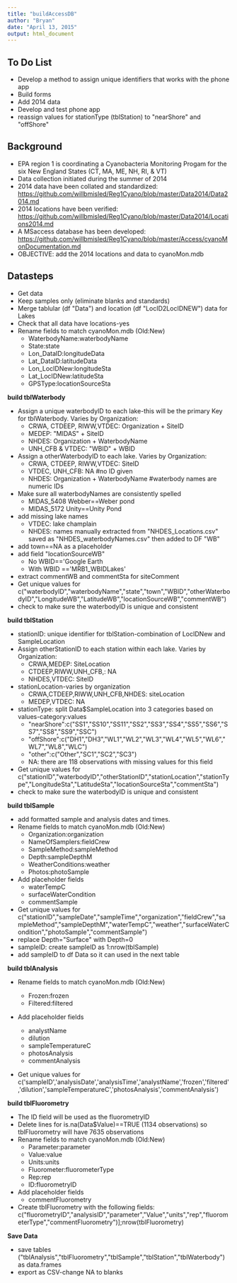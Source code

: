 ```yaml
---
title: "buildAccessDB"
author: "Bryan"
date: "April 13, 2015"
output: html_document
---
```


<!---
use these command instead of the knit icon if you want the data and work loaded into the R workspace
  library(knitr)
    setwd("Access")
    knit('buildAccessDB.rmd')
  -->
  


To Do List
-------------------------

* Develop a method to assign unique identifiers that works with the phone app
* Build forms
* Add 2014 data
* Develop and test phone app
* reassign values for stationType (tblStation) to "nearShore" and "offShore"

Background
-------------------------

* EPA region 1 is coordinating a Cyanobacteria Monitoring Progam for the six New England States (CT, MA, ME, NH, RI, & VT)
* Data collection initiated during the summer of 2014
* 2014 data have been collated and standardized: https://github.com/willbmisled/Reg1Cyano/blob/master/Data2014/Data2014.md
* 2014 locations have been verified: https://github.com/willbmisled/Reg1Cyano/blob/master/Data2014/Locations2014.md
* A MSaccess database has been developed: https://github.com/willbmisled/Reg1Cyano/blob/master/Access/cyanoMonDocumentation.md
* OBJECTIVE: add the 2014 locations and data to cyanoMon.mdb

Datasteps
-------------------------

* Get data
* Keep samples only (eliminate blanks and standards)
* Merge tablular (df "Data") and location (df "LocID2LocIDNEW") data for Lakes
* Check that all data have locations-yes
* Rename fields to match cyanoMon.mdb (Old:New)
    - WaterbodyName:waterbodyName
    - State:state
    - Lon_DataID:longitudeData
    - Lat_DataID:latitudeData
    - Lon_LocIDNew:longitudeSta
    - Lat_LocIDNew:latitudeSta
    - GPSType:locationSourceSta
    


**build tblWaterbody**

* Assign a unique waterbodyID to each lake-this will be the primary Key for tblWaterbody. Varies by Organization:
    - CRWA, CTDEEP, RIWW,VTDEC: Organization + SiteID
    - MEDEP: "MIDAS" + SiteID
    - NHDES: Organization + WaterbodyName
    - UNH_CFB & VTDEC: "WBID" + WBID
* Assign a otherWaterbodyID to each lake. Varies by Organization: 
    - CRWA, CTDEEP, RIWW,VTDEC: SiteID
    - VTDEC, UNH_CFB: NA #no ID given
    - NHDES: Organization + WaterbodyName #waterbody names are numeric IDs
* Make sure all waterbodyNames are consistently spelled
    - MIDAS_5408  Webber==Weber pond
    - MIDAS_5172  Unity==Unity Pond
* add missing lake names
    - VTDEC: lake champlain
    - NHDES: names manually extracted from "NHDES_Locations.csv" saved as "NHDES_waterbodyNames.csv" then added to DF "WB"
* add town==NA as a placeholder
* add field "locationSourceWB"
    - No WBID=='Google Earth
    - With WBID =='MRB1_WBIDLakes'
* extract commentWB and commentSta for siteComment
* Get unique values for c("waterbodyID","waterbodyName","state","town","WBID","otherWaterbodyID","LongitudeWB","LatitudeWB","locationSourceWB","commentWB")
* check to make sure the waterbodyID is unique and consistent



**build tblStation**

* stationID: unique identifier for tblStation-combination of LocIDNew and SampleLocation 
* Assign otherStationID to each station within each lake. Varies by Organization:
    - CRWA,MEDEP:  SiteLocation
    - CTDEEP,RIWW,UNH_CFB,: NA
    - NHDES,VTDEC: SiteID
* stationLocation-varies by organization
    - CRWA,CTDEEP,RIWW,UNH_CFB,NHDES:  siteLocation
    - MEDEP,VTDEC: NA
* stationType: split Data$SampleLocation into 3 categories based on values-category:values
    - "nearShore":c("SS1","SS10","SS11","SS2","SS3","SS4","SS5","SS6","SS7","SS8","SS9","SSC")
    - "offShore":c("DH1","DH3","WL1","WL2","WL3","WL4","WL5","WL6","WL7","WL8","WLC")
    - "other":c("Other","SC1","SC2","SC3")
    - NA: there are 118 observations with missing values for this field
* Get unique values for c("stationID","waterbodyID","otherStationID","stationLocation","stationType","LongitudeSta","LatitudeSta","locationSourceSta","commentSta")
* check to make sure the waterbodyID is unique and consistent




**build tblSample**

* add formatted sample and analysis dates and times.
* Rename fields to match cyanoMon.mdb (Old:New)
    - Organization:organization
    - NameOfSamplers:fieldCrew
    - SampleMethod:sampleMethod
    - Depth:sampleDepthM
    - WeatherConditions:weather
    - Photos:photoSample
* Add placeholder fields
    - waterTempC
    - surfaceWaterCondition
    - commentSample
* Get unique values for c("stationID","sampleDate","sampleTime","organization","fieldCrew","sampleMethod","sampleDepthM","waterTempC","weather","surfaceWaterCondition","photoSample","commentSample")
* replace Depth="Surface" with Depth=0
* sampleID: create sampleID as 1:nrow(tblSample)
* add sampleID to df Data so it can used in the next table



**build tblAnalysis**

* Rename fields to match cyanoMon.mdb (Old:New)
    - Frozen:frozen
    - Filtered:filtered
    
* Add placeholder fields
    - analystName
    - dilution
    - sampleTemperatureC
    - photosAnalysis
    - commentAnalysis
* Get unique values for c('sampleID','analysisDate','analysisTime','analystName','frozen','filtered','dilution','sampleTemperatureC','photosAnalysis','commentAnalysis')



**build tblFluorometry**

* The ID field will be used as the fluorometryID
* Delete lines for is.na(Data$Value)==TRUE (1134 observations) so tblFluorometry will have 7635 observations
* Rename fields to match cyanoMon.mdb (Old:New)
    - Parameter:parameter
    - Value:value
    - Units:units
    - Fluorometer:fluorometerType
    - Rep:rep
    - ID:fluorometryID    
* Add placeholder fields
     - commentFluorometry
* Create tblFluorometry with the following fields: c("fluorometryID","analysisID","parameter","Value","units","rep","fluorometerType","commentFluorometry")];nrow(tblFluorometry)
     


**Save Data**

* save tables ("tblAnalysis","tblFluorometry","tblSample","tblStation","tblWaterbody") as data.frames
* export as CSV-change NA to blanks


















